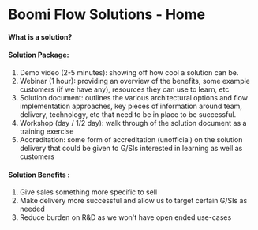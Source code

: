 # Boomi Flow Solutions - Home

#### What is a solution?



#### Solution Package:

1. Demo video \(2-5 minutes\): showing off how cool a solution can be.
2. Webinar \(1 hour\): providing an overview of the benefits, some example customers \(if we have any\), resources they can use to learn, etc
3. Solution document: outlines the various architectural options and flow implementation approaches, key pieces of information around team, delivery, technology, etc that need to be in place to be successful.
4. Workshop \(day / 1/2 day\): walk through of the solution document as a training exercise
5. Accreditation: some form of accreditation \(unofficial\) on the solution delivery that could be given to G/SIs interested in learning as well as customers



#### Solution Benefits :

1. Give sales something more specific to sell
2. Make delivery more successful and allow us to target certain G/SIs as needed
3. Reduce burden on R&D as we won't have open ended use-cases



